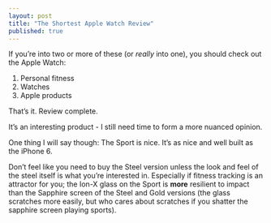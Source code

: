 ```yaml
---
layout: post
title: "The Shortest Apple Watch Review"
published: true
---
```


If you’re into two or more of these (or *really* into one), you should check out the Apple Watch:

1. Personal fitness
2. Watches
3. Apple products

That’s it. Review complete.

It’s an interesting product - I still need time to form a more nuanced opinion.

One thing I will say though: The Sport is nice. It’s as nice and well built as the iPhone 6. 

Don’t feel like you need to buy the Steel version unless the look and feel of the steel itself is what you’re interested in. Especially if fitness tracking is an attractor for you; the Ion-X glass on the Sport is **more** resilient to impact than the Sapphire screen of the Steel and Gold versions (the glass scratches more easily, but who cares about scratches if you shatter the sapphire screen playing sports).